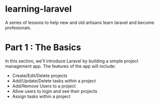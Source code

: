 # learning-laravel
A series of lessons to help new and old artisans learn laravel and become profesionals.

# Part 1 : The Basics
In this section, we'll introduce Laravel by building a simple project management app. The features of the app will include:
- Create/Edit/Delete projects
- Add/Update/Delete tasks within a project
- Add/Remove Users to a project
- Allow users to login and see their projects
- Assign tasks within a project

